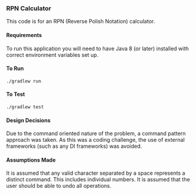 ### RPN Calculator

This code is for an RPN (Reverse Polish Notation) calculator.

#### Requirements

To run this application you will need to have Java 8 (or later) installed with correct environment variables set up.

#### To Run

```
./gradlew run
```

#### To Test
```
./gradlew test
```

#### Design Decisions

Due to the command oriented nature of the problem, a command pattern approach was taken. As this was a coding challenge, the use of external frameworks (such as any DI frameworks) was avoided.

#### Assumptions Made

It is assumed that any valid character separated by a space represents a distinct command. This includes individual numbers.
It is assumed that the user should be able to undo all operations.